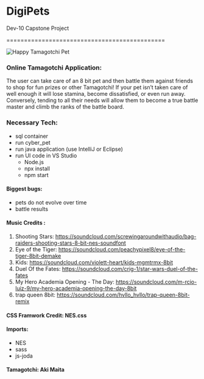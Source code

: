 # DigiPets
Dev-10 Capstone Project

=============================================

![Happy Tamagotchi Pet](http://1.bp.blogspot.com/-0ifaJKWCc7A/TchHo4EYB8I/AAAAAAAAAfc/HCMIMJz8fGM/s1600/01.gif "a title")

### Online Tamagotchi Application:
The user can take care of an 8 bit pet and then battle them against friends to shop for  fun prizes or other Tamagotchi! If your pet isn’t taken care of well enough it will lose stamina, become dissatisfied, or even run away. Conversely, tending to all their needs will allow them to become a true battle master and climb the ranks of the battle board.

### Necessary Tech:
 - sql container
 - run cyber_pet 
 - run java application (use IntelliJ or Eclipse)
 - run UI code in VS Studio
    - Node.js
    - npx install
    - npm start 

#### Biggest bugs:
 - pets do not evolve over time
 - battle results

#### Music Credits :   

1. Shooting Stars: https://soundcloud.com/screwingaroundwithaudio/bag-raiders-shooting-stars-8-bit-nes-soundfont
2. Eye of the Tiger: https://soundcloud.com/peachypixel8/eye-of-the-tiger-8bit-demake
3. Kids: https://soundcloud.com/violett-heart/kids-mgmtrmx-8bit
4. Duel Of the Fates: https://soundcloud.com/crig-1/star-wars-duel-of-the-fates
5. My Hero Academia Opening - The Day: https://soundcloud.com/m-rcio-luiz-9/my-hero-academia-opening-the-day-8bit
6. trap queen 8bit: https://soundcloud.com/hvllo_hvllo/trap-queen-8bit-remix
#### CSS Framwork Credit: NES.css
#### Imports:
 - NES
 - sass
 - js-joda
#### Tamagotchi: Aki Maita
